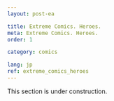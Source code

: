 ```yaml
---
layout: post-ea

title: Extreme Comics. Heroes.
meta: Extreme Comics. Heroes.
order: 1

category: comics

lang: jp
ref: extreme_comics_heroes
---
```


This section is under construction.
